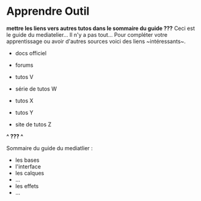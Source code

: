 # Apprendre Outil

**mettre les liens vers autres tutos dans le sommaire du guide ???**
Ceci est le guide <outil> du mediatelier... Il n'y a pas tout... Pour compléter votre apprentissage ou avoir d'autres sources voici des liens ~intéressants~.

- docs officiel
- forums

- tutos V
- série de tutos W
- tutos X
- tutos Y
- site de tutos Z

**^ ??? ^**

Sommaire du guide <outil> du mediatlier :
- les bases
- l'interface
- les calques
- ...
- les effets
- ...
